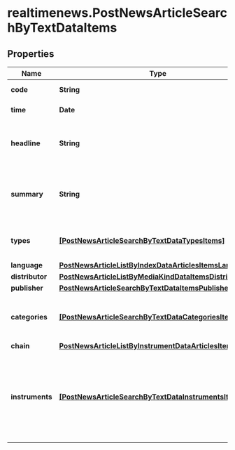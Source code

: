# realtimenews.PostNewsArticleSearchByTextDataItems

## Properties

Name | Type | Description | Notes
------------ | ------------- | ------------- | -------------
**code** | **String** | Identifier of the news article. | [optional] 
**time** | **Date** | Date and time of the news article. | [optional] 
**headline** | **String** | Headline of the news article represented as text with HTML entity encoding but without HTML tags. | [optional] 
**summary** | **String** | Textual summary of the body of the news article or &#x60;null&#x60; if no summary was provided by the news article distributor. | [optional] 
**types** | [**[PostNewsArticleSearchByTextDataTypesItems]**](PostNewsArticleSearchByTextDataTypesItems.md) | Types of news article. See endpoint &#x60;/news/article/type/list&#x60; for possible values. | [optional] 
**language** | [**PostNewsArticleListByIndexDataArticlesItemsLanguage**](PostNewsArticleListByIndexDataArticlesItemsLanguage.md) |  | [optional] 
**distributor** | [**PostNewsArticleListByMediaKindDataItemsDistributor**](PostNewsArticleListByMediaKindDataItemsDistributor.md) |  | [optional] 
**publisher** | [**PostNewsArticleSearchByTextDataItemsPublisher**](PostNewsArticleSearchByTextDataItemsPublisher.md) |  | [optional] 
**categories** | [**[PostNewsArticleSearchByTextDataCategoriesItems]**](PostNewsArticleSearchByTextDataCategoriesItems.md) | Categories related to the news article. See endpoint &#x60;/category/list&#x60; for possible values. | [optional] 
**chain** | [**PostNewsArticleListByInstrumentDataArticlesItemsChain**](PostNewsArticleListByInstrumentDataArticlesItemsChain.md) |  | [optional] 
**instruments** | [**[PostNewsArticleSearchByTextDataInstrumentsItems]**](PostNewsArticleSearchByTextDataInstrumentsItems.md) | Set of stock instruments related to the article. The set is not updated in the course of corporate actions, e.g. when the related company obtains a new instrument after a spin-off. | [optional] 


